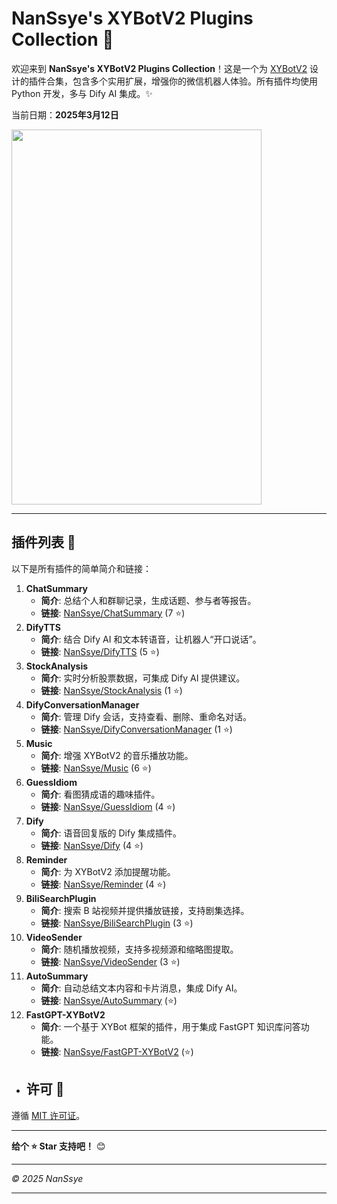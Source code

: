# NanSsye's XYBotV2 Plugins Collection 🤖

欢迎来到 **NanSsye's XYBotV2 Plugins Collection**！这是一个为 [XYBotV2](https://github.com/你的XYBotV2链接) 设计的插件合集，包含多个实用扩展，增强你的微信机器人体验。所有插件均使用 Python 开发，多与 Dify AI 集成。✨

当前日期：**2025年3月12日**

<img src="https://github.com/user-attachments/assets/a2627960-69d8-400d-903c-309dbeadf125" width="400" height="600">

---

## 插件列表 📑

以下是所有插件的简单简介和链接：

1. **ChatSummary**
    - **简介**: 总结个人和群聊记录，生成话题、参与者等报告。
    - **链接**: [NanSsye/ChatSummary](https://github.com/NanSsye/ChatSummary) (7 ⭐)
2. **DifyTTS**
    - **简介**: 结合 Dify AI 和文本转语音，让机器人“开口说话”。
    - **链接**: [NanSsye/DifyTTS](https://github.com/NanSsye/DifyTTS) (5 ⭐)
3. **StockAnalysis**
    - **简介**: 实时分析股票数据，可集成 Dify AI 提供建议。
    - **链接**: [NanSsye/StockAnalysis](https://github.com/NanSsye/StockAnalysis) (1 ⭐)
4. **DifyConversationManager**
    - **简介**: 管理 Dify 会话，支持查看、删除、重命名对话。
    - **链接**: [NanSsye/DifyConversationManager](https://github.com/NanSsye/DifyConversationManager) (1 ⭐)
5. **Music**
    - **简介**: 增强 XYBotV2 的音乐播放功能。
    - **链接**: [NanSsye/Music](https://github.com/NanSsye/Music) (6 ⭐)
6. **GuessIdiom**
    - **简介**: 看图猜成语的趣味插件。
    - **链接**: [NanSsye/GuessIdiom](https://github.com/NanSsye/GuessIdiom) (4 ⭐)
7. **Dify**
    - **简介**: 语音回复版的 Dify 集成插件。
    - **链接**: [NanSsye/Dify](https://github.com/NanSsye/Dify) (4 ⭐)
8. **Reminder**
    - **简介**: 为 XYBotV2 添加提醒功能。
    - **链接**: [NanSsye/Reminder](https://github.com/NanSsye/Reminder) (4 ⭐)
9. **BiliSearchPlugin**
    - **简介**: 搜索 B 站视频并提供播放链接，支持剧集选择。
    - **链接**: [NanSsye/BiliSearchPlugin](https://github.com/NanSsye/BiliSearchPlugin) (3 ⭐)
10. **VideoSender**
     - **简介**: 随机播放视频，支持多视频源和缩略图提取。
     - **链接**: [NanSsye/VideoSender](https://github.com/NanSsye/VideoSender) (3 ⭐)
11. **AutoSummary**
    - **简介**: 自动总结文本内容和卡片消息，集成 Dify AI。
    - **链接**: [NanSsye/AutoSummary](https://github.com/NanSsye/AutoSummary) (⭐)
12. **FastGPT-XYBotV2**
    - **简介**: 一个基于 XYBot 框架的插件，用于集成 FastGPT 知识库问答功能。
    - **链接**: [NanSsye/FastGPT-XYBotV2](https://github.com/NanSsye/FastGPT-XYBotV2) (⭐)
- ## 许可 📜

遵循 [MIT 许可证](LICENSE)。

---

**给个 ⭐ Star 支持吧！** 😊

---

*© 2025 NanSsye*

---
